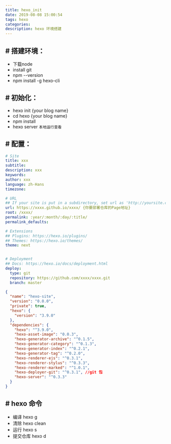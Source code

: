 ```yaml
---
title: hexo_init
date: 2019-08-08 15:00:54
tags: hexo
categories:
description: hexo 环境搭建
---
```


## # 搭建环境：

- 下载node
- install git
- npm --version
- npm install -g hexo-cli

## # 初始化：
- hexo init {your blog name}
- cd hexo {your blog name}
- npm install
- hexo server `本地运行查看`

## # 配置：

```yml
# Site
title: xxx
subtitle:
description: xxx
keywords:
author: xxx
language: zh-Hans  
timezone:

# URL
## If your site is put in a subdirectory, set url as 'http://yoursite.com/child' and root as '/child/'
url: https://xxxx.github.io/xxxx/ {你要部署仓库的Page地址}
root: /xxxx/
permalink: :year/:month/:day/:title/
permalink_defaults:

# Extensions
## Plugins: https://hexo.io/plugins/
## Themes: https://hexo.io/themes/
theme: next


# Deployment
## Docs: https://hexo.io/docs/deployment.html
deploy:
  type: git
  repository: https://github.com/xxxx/xxxx.git
  branch: master
```

```json
{
  "name": "hexo-site",
  "version": "0.0.0",
  "private": true,
  "hexo": {
    "version": "3.9.0"
  },
  "dependencies": {
    "hexo": "^3.9.0",
    "hexo-asset-image": "0.0.3",
    "hexo-generator-archive": "^0.1.5",
    "hexo-generator-category": "^0.1.3",
    "hexo-generator-index": "^0.2.1",
    "hexo-generator-tag": "^0.2.0",
    "hexo-renderer-ejs": "^0.3.1",
    "hexo-renderer-stylus": "^0.3.3",
    "hexo-renderer-marked": "^1.0.1",
    "hexo-deployer-git": "^0.3.1", //git 包
    "hexo-server": "^0.3.3"
  }
}
```

## # hexo 命令
- 编译 hexo g
- 清除 hexo clean
- 运行 hexo s
- 提交仓库 hexo d
